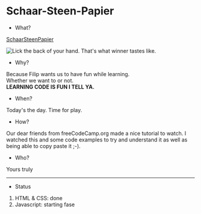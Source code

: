 # Schaar-Steen-Papier

- What?

[SchaarSteenPapier](https://)

![Lick the back of your hand. That's what winner tastes like.](https://media.giphy.com/media/kWJlSWnPgdlba/giphy.gif)

- Why?

Because Filip wants us to have fun while learning. <br>
Whether we want to or not. <br>
**LEARNING CODE IS FUN I TELL YA.**

- When?

Today's the day.
Time for play.

- How?

Our dear friends from freeCodeCamp.org made a nice tutorial to watch. I watched this and some code examples to try and understand it as well as being able to copy paste it ;-).

- Who?

Yours truly

---

- Status

1. HTML & CSS: done
2. Javascript: starting fase

